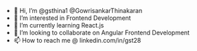 - 👋 Hi, I’m @gsthina1 @GowrisankarThinakaran
- 👀 I’m interested in Frontend Development
- 🌱 I’m currently learning React.js
- 💞️ I’m looking to collaborate on Angular Frontend Development
- 📫 How to reach me @ linkedin.com/in/gst28

<!---
gsthina1/gsthina1 is a ✨ special ✨ repository because its `README.md` (this file) appears on your GitHub profile.
You can click the Preview link to take a look at your changes.
--->

